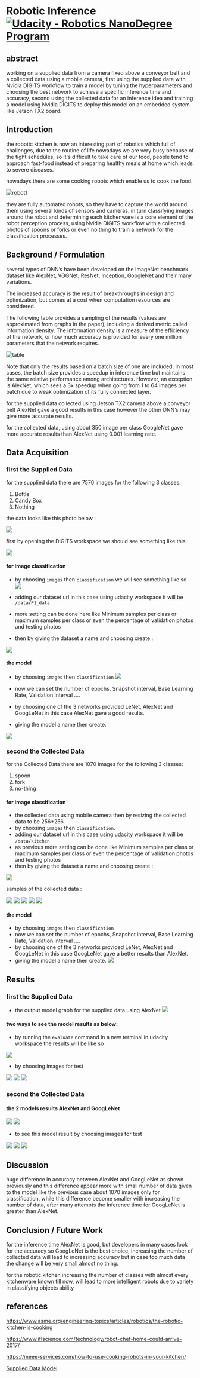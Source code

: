 # Robotic Inference [![Udacity - Robotics NanoDegree Program](https://s3-us-west-1.amazonaws.com/udacity-robotics/Extra+Images/RoboND_flag.png)](https://www.udacity.com/robotics)

abstract
--------

working on a supplied data from a camera fixed above a conveyor belt and a collected data using a mobile camera, first using the supplied data with Nvidia DIGITS workflow to train a model by tuning the hyperparameters and choosing the best network to achieve a specific inference time and accuracy, second using the collected data for an inference idea and training a model using Nvidia DIGITS to deploy this model on an embedded  system like Jetson TX2 board.


Introduction
------------

the robotic kitchen is now an interesting part of robotics which full of challenges, due to the routine of life nowadays we are very busy because of the tight schedules, so it's difficult to take care of our food, people tend to approach fast-food instead of preparing healthy meals at home which leads to severe diseases.

nowadays there are some cooking robots which enable us to cook the food.

![robot1](https://meee-services.com/wp-content/uploads/2018/02/robot-chef_resize_md.jpg)

they are fully automated robots, so they have to capture the world around them using several kinds of sensors and cameras.
in turn classifying images around the robot and determining each kitchenware is a core element of the robot perception process, using Nvidia DIGITS workflow with a collected photos of spoons or forks or even no thing to train a network for the classification processes.


Background / Formulation
------------------------

several types of DNN’s have been developed on the ImageNet benchmark dataset like AlexNet, VGGNet, ResNet, Inception, GoogleNet and their many variations.

The increased accuracy is the result of breakthroughs in design and optimization, but comes at a cost when computation resources are considered.

The following table provides a sampling of the results (values are approximated from graphs in the paper), including a derived metric called information density. The information density is a measure of the efficiency of the network, or how much accuracy is provided for every one million parameters that the network requires.

![table](https://github.com/mohamedsayedantar/Robotic-Inference/blob/master/images/metrics.png)

Note that only the results based on a batch size of one are included. In most cases, the batch size provides a speedup in inference time but maintains the same relative performance among architectures. However, an exception is AlexNet, which sees a 3x speedup when going from 1 to 64 images per batch due to weak optimization of its fully connected layer.

for the supplied data collected using Jetson TX2 camera above a conveyor belt AlexNet gave a good results in this case however the other DNN’s may give more accurate results.

for the collected data, using about 350 image per class GoogleNet gave more accurate results than AlexNet using 0.001 learning rate.

Data Acquisition
----------------

### first the Supplied Data

for the supplied data there are 7570 images for the following 3 classes:
1. Bottle
2. Candy Box
3. Nothing

the data looks like this photo below :

![](https://github.com/mohamedsayedantar/Robotic-Inference/blob/master/images/data-p1-digits.jpg)

first by opening the DIGITS workspace we should see something like this

![](https://github.com/mohamedsayedantar/Robotic-Inference/blob/master/images/digits.png)

#### for image classification

- by choosing `images` then `classification` we will see something like so 
![](https://github.com/mohamedsayedantar/Robotic-Inference/blob/master/images/image-classification.png)

- adding our dataset url in this case using udacity workspace it will be `/data/P1_data`
- more setting can be done here like Minimum samples per class or maximum samples per class or even the percentage of validation photos and testing photos
- then by giving the dataset a name and choosing create :

![](https://github.com/mohamedsayedantar/Robotic-Inference/blob/master/images/dataset.png)

#### the model

- by choosing `images` then `classification` 
![](https://github.com/mohamedsayedantar/Robotic-Inference/blob/master/images/model-classification.png)

- now we can set the number of epochs, Snapshot interval, Base Learning Rate, Validation interval ....
- by choosing one of the 3 networks provided LeNet, AlexNet and GoogLeNet in this case AlexNet gave a good results.
- giving the model a name then create.

![](https://github.com/mohamedsayedantar/Robotic-Inference/blob/master/images/model.png)

### second the Collected Data

for the Collected Data there are 1070 images for the following 3 classes:
1. spoon
2. fork
3. no-thing

#### for image classification

- the collected data using mobile camera then by resizing the collected data to be 256*256 
- by choosing `images` then `classification`.
- adding our dataset url in this case using udacity workspace it will be `/data/kitchen`
- as previous more setting can be done like Minimum samples per class or maximum samples per class or even the percentage of validation photos and testing photos
- then by giving the dataset a name and choosing create :

![](https://github.com/mohamedsayedantar/Robotic-Inference/blob/master/images/dataset2.png)

samples of the collected data :

![](https://github.com/mohamedsayedantar/Robotic-Inference/blob/master/images/sample1.JPG)
![](https://github.com/mohamedsayedantar/Robotic-Inference/blob/master/images/sample2.JPG)
![](https://github.com/mohamedsayedantar/Robotic-Inference/blob/master/images/sample3.JPG)
![](https://github.com/mohamedsayedantar/Robotic-Inference/blob/master/images/sample4.JPG)
![](https://github.com/mohamedsayedantar/Robotic-Inference/blob/master/images/sample5.JPG)

#### the model

- by choosing `images` then `classification` 
- now we can set the number of epochs, Snapshot interval, Base Learning Rate, Validation interval ....
- by choosing one of the 3 networks provided LeNet, AlexNet and GoogLeNet in this case GoogLeNet gave a better results than AlexNet.
- giving the model a name then create.
![](https://github.com/mohamedsayedantar/Robotic-Inference/blob/master/images/model2.png)

Results
-------

### first the Supplied Data
- the output model graph for the supplied data using AlexNet 
![](https://github.com/mohamedsayedantar/Robotic-Inference/blob/master/images/graph1.png)

#### two ways to see the model results as below:
- by running the `evaluate` command in a new terminal in udacity workspace the results will be like so

![](https://github.com/mohamedsayedantar/Robotic-Inference/blob/master/images/evaluate.png)

- by choosing images for test

![](https://github.com/mohamedsayedantar/Robotic-Inference/blob/master/images/test1.png)
![](https://github.com/mohamedsayedantar/Robotic-Inference/blob/master/images/test2.png)
![](https://github.com/mohamedsayedantar/Robotic-Inference/blob/master/images/test3.png)



### second the Collected Data

#### the 2 models results AlexNet and GoogLeNet
![](https://github.com/mohamedsayedantar/Robotic-Inference/blob/master/images/graph2.png)
![](https://github.com/mohamedsayedantar/Robotic-Inference/blob/master/images/graph3.png)

- to see this model result by choosing images for test

![](https://github.com/mohamedsayedantar/Robotic-Inference/blob/master/images/test4.png)
![](https://github.com/mohamedsayedantar/Robotic-Inference/blob/master/images/test5.png)
![](https://github.com/mohamedsayedantar/Robotic-Inference/blob/master/images/test6.png)

Discussion
----------

huge difference in accuracy between AlexNet and GoogLeNet as shown previously and this difference appear more with small number of data given to the model like the previous case about 1070 images only for classification, while this difference become smaller with increasing the number of data, after many attempts the inference time for GoogLeNet is greater than AlexNet.

Conclusion / Future Work
------------------------

for the inference time AlexNet is good, but developers in many cases look for the accuracy so GoogLeNet is the best choice, increasing the number of collected data will lead to increasing accuracy but in case too much data the change will be very small almost no thing.

for the robotic kitchen increasing the number of classes with almost every kitchenware known till now, will lead to more intelligent robots due to variety in classifying objects ability


references
----------

https://www.asme.org/engineering-topics/articles/robotics/the-robotic-kitchen-is-cooking

https://www.iflscience.com/technology/robot-chef-home-could-arrive-2017/

https://meee-services.com/how-to-use-cooking-robots-in-your-kitchen/




[Supplied Data Model](https://drive.google.com/open?id=17r0Osgwb-YWyuTxHR0YVG8fzLLeRKRTS)
